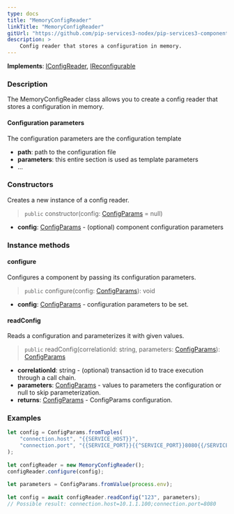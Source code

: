 ```yaml
---
type: docs
title: "MemoryConfigReader"
linkTitle: "MemoryConfigReader"
gitUrl: "https://github.com/pip-services3-nodex/pip-services3-components-nodex"
description: >
    Config reader that stores a configuration in memory.
---
```


**Implements**: [IConfigReader](../iconfig_reader), [IReconfigurable](../../../commons/config/ireconfigurable)

### Description

The MemoryConfigReader class allows you to create a config reader that stores a configuration in memory.

#### Configuration parameters
The configuration parameters are the configuration template

- **path**: path to the configuration file
- **parameters**: this entire section is used as template parameters
- ...


### Constructors
Creates a new instance of a config reader.

> `public` constructor(config: [ConfigParams](../../../commons/config/config_params) = null)

- **config**: [ConfigParams](../../../commons/config/config_params) - (optional) component configuration parameters


### Instance methods

#### configure
Configures a component by passing its configuration parameters.

> `public` configure(config: [ConfigParams](../../../commons/config/config_params)): void

- **config**: [ConfigParams](../../../commons/config/config_params) - configuration parameters to be set.


#### readConfig
Reads a configuration and parameterizes it with given values.

> `public` readConfig(correlationId: string, parameters: [ConfigParams](../../../commons/config/config_params)): [ConfigParams](../../../commons/config/config_params)

- **correlationId**: string - (optional) transaction id to trace execution through a call chain.
- **parameters**: [ConfigParams](../../../commons/config/config_params) - values to parameters the configuration or null to skip parameterization.
- **returns**: [ConfigParams](../../../commons/config/config_params) - ConfigParams configuration.

### Examples

```typescript
let config = ConfigParams.fromTuples(
    "connection.host", "{{SERVICE_HOST}}",
    "connection.port", "{{SERVICE_PORT}}{{^SERVICE_PORT}}8080{{/SERVICE_PORT}}"
);
    
let configReader = new MemoryConfigReader();
configReader.configure(config);
    
let parameters = ConfigParams.fromValue(process.env);
    
let config = await configReader.readConfig("123", parameters);
// Possible result: connection.host=10.1.1.100;connection.port=8080
```
